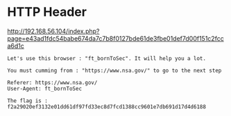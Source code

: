 # HTTP Header

http://192.168.56.104/index.php?page=e43ad1fdc54babe674da7c7b8f0127bde61de3fbe01def7d00f151c2fcca6d1c

```
Let's use this browser : "ft_bornToSec". It will help you a lot.
```

```
You must cumming from : "https://www.nsa.gov/" to go to the next step
```

```
Referer: https://www.nsa.gov/
User-Agent: ft_bornToSec
```

```
The flag is : f2a29020ef3132e01dd61df97fd33ec8d7fcd1388cc9601e7db691d17d4d6188
```
